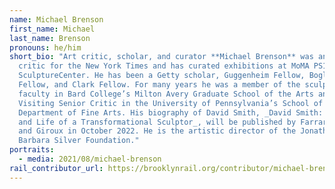 ```yaml
---
name: Michael Brenson
first_name: Michael
last_name: Brenson
pronouns: he/him
short_bio: "Art critic, scholar, and curator **Michael Brenson** was an art
  critic for the New York Times and has curated exhibitions at MoMA PS1 and the
  SculptureCenter. He has been a Getty scholar, Guggenheim Fellow, Bogliasco
  Fellow, and Clark Fellow. For many years he was a member of the sculpture
  faculty in Bard College’s Milton Avery Graduate School of the Arts and a
  Visiting Senior Critic in the University of Pennsylvania’s School of Design’s
  Department of Fine Arts. His biography of David Smith, _David Smith: The Art
  and Life of a Transformational Sculptor_, will be published by Farrar, Straus
  and Giroux in October 2022. He is the artistic director of the Jonathan and
  Barbara Silver Foundation."
portraits:
  - media: 2021/08/michael-brenson
rail_contributor_url: https://brooklynrail.org/contributor/michael-brenson
---
```


